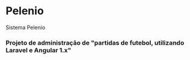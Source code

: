 # Pelenio
Sistema Pelenio
### Projeto de administração de "partidas de futebol, utilizando Laravel e Angular 1.x" ###
